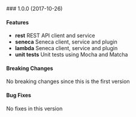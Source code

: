 <a name="1.0.0"></a> ### 1.0.0 (2017-10-26)

#### Features
* **rest** REST API client and service
* **seneca** Seneca client, service and plugin
* **lambda** Seneca client, service and plugin
* **unit tests** Unit tests using Mocha and Matcha

#### Breaking Changes
No breaking changes since this is the first version

#### Bug Fixes
No fixes in this version

